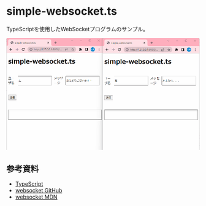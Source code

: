 # simple-websocket.ts

TypeScriptを使用したWebSocketプログラムのサンプル。  

![サンプル画像](dev/data/sample.gif)  

## 参考資料

- [TypeScript](https://typescript-jp.gitbook.io/deep-dive/nodejs)
- [websocket GitHub](https://github.com/websockets/ws)
- [websocket MDN](https://developer.mozilla.org/en-US/docs/Web/API/WebSocket)
